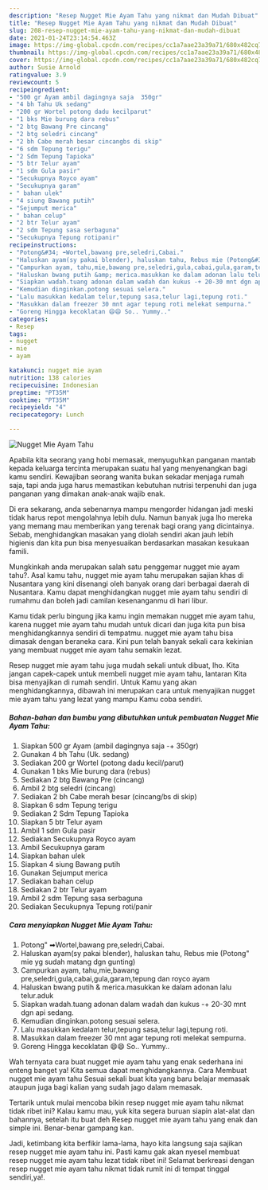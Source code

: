```yaml
---
description: "Resep Nugget Mie Ayam Tahu yang nikmat dan Mudah Dibuat"
title: "Resep Nugget Mie Ayam Tahu yang nikmat dan Mudah Dibuat"
slug: 208-resep-nugget-mie-ayam-tahu-yang-nikmat-dan-mudah-dibuat
date: 2021-01-24T23:14:54.463Z
image: https://img-global.cpcdn.com/recipes/cc1a7aae23a39a71/680x482cq70/nugget-mie-ayam-tahu-foto-resep-utama.jpg
thumbnail: https://img-global.cpcdn.com/recipes/cc1a7aae23a39a71/680x482cq70/nugget-mie-ayam-tahu-foto-resep-utama.jpg
cover: https://img-global.cpcdn.com/recipes/cc1a7aae23a39a71/680x482cq70/nugget-mie-ayam-tahu-foto-resep-utama.jpg
author: Susie Arnold
ratingvalue: 3.9
reviewcount: 5
recipeingredient:
- "500 gr Ayam ambil dagingnya saja  350gr"
- "4 bh Tahu Uk sedang"
- "200 gr Wortel potong dadu kecilparut"
- "1 bks Mie burung dara rebus"
- "2 btg Bawang Pre cincang"
- "2 btg seledri cincang"
- "2 bh Cabe merah besar cincangbs di skip"
- "6 sdm Tepung terigu"
- "2 Sdm Tepung Tapioka"
- "5 btr Telur ayam"
- "1 sdm Gula pasir"
- "Secukupnya Royco ayam"
- "Secukupnya garam"
- " bahan ulek"
- "4 siung Bawang putih"
- "Sejumput merica"
- " bahan celup"
- "2 btr Telur ayam"
- "2 sdm Tepung sasa serbaguna"
- "Secukupnya Tepung rotipanir"
recipeinstructions:
- "Potong&#34; ➡Wortel,bawang pre,seledri,Cabai."
- "Haluskan ayam(sy pakai blender), haluskan tahu, Rebus mie (Potong&#34; mie yg sudah matang dgn gunting)"
- "Campurkan ayam, tahu,mie,bawang pre,seledri,gula,cabai,gula,garam,tepung dan royco ayam"
- "Haluskan bwang putih &amp; merica.masukkan ke dalam adonan lalu telur.aduk"
- "Siapkan wadah.tuang adonan dalam wadah dan kukus -+ 20-30 mnt dgn api sedang."
- "Kemudian dinginkan.potong sesuai selera."
- "Lalu masukkan kedalam telur,tepung sasa,telur lagi,tepung roti."
- "Masukkan dalam freezer 30 mnt agar tepung roti melekat sempurna."
- "Goreng Hingga kecoklatan 😄😄 So.. Yummy.."
categories:
- Resep
tags:
- nugget
- mie
- ayam

katakunci: nugget mie ayam 
nutrition: 138 calories
recipecuisine: Indonesian
preptime: "PT35M"
cooktime: "PT35M"
recipeyield: "4"
recipecategory: Lunch

---
```



![Nugget Mie Ayam Tahu](https://img-global.cpcdn.com/recipes/cc1a7aae23a39a71/680x482cq70/nugget-mie-ayam-tahu-foto-resep-utama.jpg)

Apabila kita seorang yang hobi memasak, menyuguhkan panganan mantab kepada keluarga tercinta merupakan suatu hal yang menyenangkan bagi kamu sendiri. Kewajiban seorang  wanita bukan sekadar menjaga rumah saja, tapi anda juga harus memastikan kebutuhan nutrisi terpenuhi dan juga panganan yang dimakan anak-anak wajib enak.

Di era  sekarang, anda sebenarnya mampu mengorder hidangan jadi meski tidak harus repot mengolahnya lebih dulu. Namun banyak juga lho mereka yang memang mau memberikan yang terenak bagi orang yang dicintainya. Sebab, menghidangkan masakan yang diolah sendiri akan jauh lebih higienis dan kita pun bisa menyesuaikan berdasarkan masakan kesukaan famili. 



Mungkinkah anda merupakan salah satu penggemar nugget mie ayam tahu?. Asal kamu tahu, nugget mie ayam tahu merupakan sajian khas di Nusantara yang kini disenangi oleh banyak orang dari berbagai daerah di Nusantara. Kamu dapat menghidangkan nugget mie ayam tahu sendiri di rumahmu dan boleh jadi camilan kesenanganmu di hari libur.

Kamu tidak perlu bingung jika kamu ingin memakan nugget mie ayam tahu, karena nugget mie ayam tahu mudah untuk dicari dan juga kita pun bisa menghidangkannya sendiri di tempatmu. nugget mie ayam tahu bisa dimasak dengan beraneka cara. Kini pun telah banyak sekali cara kekinian yang membuat nugget mie ayam tahu semakin lezat.

Resep nugget mie ayam tahu juga mudah sekali untuk dibuat, lho. Kita jangan capek-capek untuk membeli nugget mie ayam tahu, lantaran Kita bisa menyajikan di rumah sendiri. Untuk Kamu yang akan menghidangkannya, dibawah ini merupakan cara untuk menyajikan nugget mie ayam tahu yang lezat yang mampu Kamu coba sendiri.

<!--inarticleads1-->

##### Bahan-bahan dan bumbu yang dibutuhkan untuk pembuatan Nugget Mie Ayam Tahu:

1. Siapkan 500 gr Ayam (ambil dagingnya saja -+ 350gr)
1. Gunakan 4 bh Tahu (Uk. sedang)
1. Sediakan 200 gr Wortel (potong dadu kecil/parut)
1. Gunakan 1 bks Mie burung dara (rebus)
1. Sediakan 2 btg Bawang Pre (cincang)
1. Ambil 2 btg seledri (cincang)
1. Sediakan 2 bh Cabe merah besar (cincang/bs di skip)
1. Siapkan 6 sdm Tepung terigu
1. Sediakan 2 Sdm Tepung Tapioka
1. Siapkan 5 btr Telur ayam
1. Ambil 1 sdm Gula pasir
1. Sediakan Secukupnya Royco ayam
1. Ambil Secukupnya garam
1. Siapkan  bahan ulek
1. Siapkan 4 siung Bawang putih
1. Gunakan Sejumput merica
1. Sediakan  bahan celup
1. Sediakan 2 btr Telur ayam
1. Ambil 2 sdm Tepung sasa serbaguna
1. Sediakan Secukupnya Tepung roti/panir




<!--inarticleads2-->

##### Cara menyiapkan Nugget Mie Ayam Tahu:

1. Potong&#34; ➡Wortel,bawang pre,seledri,Cabai.
1. Haluskan ayam(sy pakai blender), haluskan tahu, Rebus mie (Potong&#34; mie yg sudah matang dgn gunting)
1. Campurkan ayam, tahu,mie,bawang pre,seledri,gula,cabai,gula,garam,tepung dan royco ayam
1. Haluskan bwang putih &amp; merica.masukkan ke dalam adonan lalu telur.aduk
1. Siapkan wadah.tuang adonan dalam wadah dan kukus -+ 20-30 mnt dgn api sedang.
1. Kemudian dinginkan.potong sesuai selera.
1. Lalu masukkan kedalam telur,tepung sasa,telur lagi,tepung roti.
1. Masukkan dalam freezer 30 mnt agar tepung roti melekat sempurna.
1. Goreng Hingga kecoklatan 😄😄 So.. Yummy..




Wah ternyata cara buat nugget mie ayam tahu yang enak sederhana ini enteng banget ya! Kita semua dapat menghidangkannya. Cara Membuat nugget mie ayam tahu Sesuai sekali buat kita yang baru belajar memasak ataupun juga bagi kalian yang sudah jago dalam memasak.

Tertarik untuk mulai mencoba bikin resep nugget mie ayam tahu nikmat tidak ribet ini? Kalau kamu mau, yuk kita segera buruan siapin alat-alat dan bahannya, setelah itu buat deh Resep nugget mie ayam tahu yang enak dan simple ini. Benar-benar gampang kan. 

Jadi, ketimbang kita berfikir lama-lama, hayo kita langsung saja sajikan resep nugget mie ayam tahu ini. Pasti kamu gak akan nyesel membuat resep nugget mie ayam tahu lezat tidak ribet ini! Selamat berkreasi dengan resep nugget mie ayam tahu nikmat tidak rumit ini di tempat tinggal sendiri,ya!.

